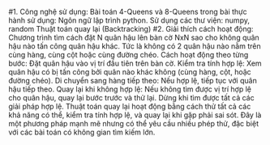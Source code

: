 #1. Công nghệ sử dụng:
Bài toán 4-Queens và 8-Queens trong bài thực hành sử dụng:
Ngôn ngữ lập trình python.
Sử dụng các thư viện: numpy, random
Thuật toán quay lại (Backtracking)
#2. Giải thích cách hoạt động:
Chương trình tìm cách đặt N quân hậu lên bàn cờ NxN sao cho không quân hậu nào tấn công quân hậu khác. Tức là không có 2 quân hậu nào nằm trên cùng hàng, cùng cột hoặc cùng đường chéo.
Cách hoạt động theo từng bước:
Đặt quân hậu vào vị trí đầu tiên trên bàn cờ.
Kiểm tra tính hợp lệ: Xem quân hậu có bị tấn công bởi quân nào khác không (cùng hàng, cột, hoặc đường chéo).
Di chuyển sang hàng tiếp theo: Nếu hợp lệ, tiếp tục với quân hậu tiếp theo.
Quay lại khi không hợp lệ: Nếu không tìm được vị trí hợp lệ cho quân hậu, quay lại bước trước và thử lại.
Dừng khi tìm được tất cả các giải pháp hợp lệ.
Thuật toán quay lại hoạt động bằng cách thử tất cả các khả năng có thể, kiểm tra tính hợp lệ, và quay lại khi gặp phải sai sót. Đây là một phương pháp mạnh mẽ nhưng có thể yêu cầu nhiều phép thử, đặc biệt với các bài toán có không gian tìm kiếm lớn.
